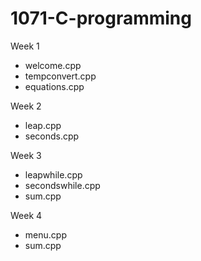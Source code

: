 # 1071-C-programming

Week 1
* welcome.cpp
* tempconvert.cpp
* equations.cpp

Week 2
* leap.cpp
* seconds.cpp

Week 3
* leapwhile.cpp
* secondswhile.cpp
* sum.cpp

Week 4
* menu.cpp
* sum.cpp
